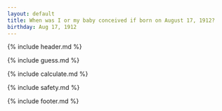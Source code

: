 ```yaml
---
layout: default
title: When was I or my baby conceived if born on August 17, 1912?
birthday: Aug 17, 1912
---
```


{% include header.md %}

{% include guess.md %}

{% include calculate.md %}

{% include safety.md %}

{% include footer.md %}



